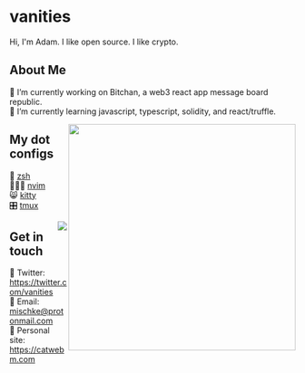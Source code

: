 # vanities
Hi, I'm Adam. I like open source. I like crypto.


## About Me 
🔭 I’m currently working on Bitchan, a web3 react app message board republic.<br>
🌱 I’m currently learning javascript, typescript, solidity, and react/truffle.<br>

<img align="right" src='https://github-readme-stats.vercel.app/api?username=vanities&show_icons=true&theme=dracula&hide_title=true&count_private=true' width=400 />

## My dot configs
🐚 [zsh](https://github.com/vanities/macbook-scripts/blob/master/dotfiles/.zshrc)<br>
🧑🏻‍💻 [nvim](https://github.com/vanities/macbook-scripts/blob/master/dotfiles/.config/nvim/init.vim)<br>
😸 [kitty](https://github.com/vanities/macbook-scripts/blob/master/dotfiles/.config/kitty/kitty.conf)<br>
🎛 [tmux](https://github.com/vanities/macbook-scripts/blob/master/dotfiles/.tmux.conf)

<img align="right" src="https://github-readme-stats.vercel.app/api/top-langs/?username=vanities&layout=compact&theme=dracula" />

## Get in touch
🐤 Twitter: https://twitter.com/vanities<br>
📧 Email: [mischke@protonmail.com](mailto:mischke@protonmail.com)<br>
🤠 Personal site: https://catwebm.com<br>
